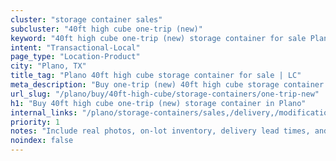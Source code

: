 ```yaml
---
cluster: "storage container sales"
subcluster: "40ft high cube one-trip (new)"
keyword: "40ft high cube one-trip (new) storage container for sale Plano, TX"
intent: "Transactional-Local"
page_type: "Location-Product"
city: "Plano, TX"
title_tag: "Plano 40ft high cube storage container for sale | LC"
meta_description: "Buy one-trip (new) 40ft high cube storage container sale with local delivery in Plano, TX. LC Container — local Since 2003. Request a fast quote today."
url_slug: "/plano/buy/40ft-high-cube/storage-containers/one-trip-new"
h1: "Buy 40ft high cube one-trip (new) storage container in Plano"
internal_links: "/plano/storage-containers/sales,/delivery,/modifications"
priority: 1
notes: "Include real photos, on-lot inventory, delivery lead times, and financing info."
noindex: false
---
```


<!-- TODO: Add unique city/inventory copy, images, and internal links here. -->
